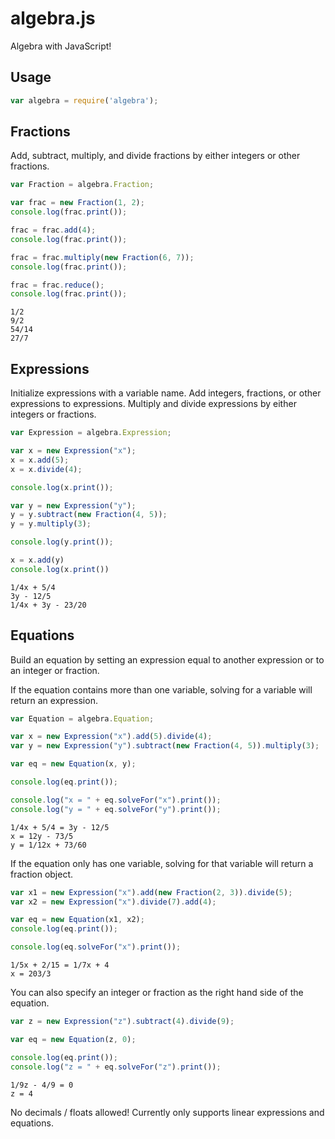 # algebra.js

Algebra with JavaScript!

## Usage

```javascript
var algebra = require('algebra');
```

## Fractions

Add, subtract, multiply, and divide fractions by either integers or other fractions.

```javascript
var Fraction = algebra.Fraction;

var frac = new Fraction(1, 2);
console.log(frac.print());

frac = frac.add(4);
console.log(frac.print());

frac = frac.multiply(new Fraction(6, 7));
console.log(frac.print());

frac = frac.reduce();
console.log(frac.print());
```

```
1/2
9/2
54/14
27/7
```

## Expressions

Initialize expressions with a variable name. Add integers, fractions, or other expressions to expressions.
Multiply and divide expressions by either integers or fractions.

```javascript
var Expression = algebra.Expression;

var x = new Expression("x");
x = x.add(5);
x = x.divide(4);

console.log(x.print());

var y = new Expression("y");
y = y.subtract(new Fraction(4, 5));
y = y.multiply(3);

console.log(y.print());

x = x.add(y)
console.log(x.print())
```

```
1/4x + 5/4
3y - 12/5
1/4x + 3y - 23/20
```

## Equations

Build an equation by setting an expression equal to another expression or to an integer or fraction.

If the equation contains more than one variable, solving for a variable will return an expression.

```javascript
var Equation = algebra.Equation;

var x = new Expression("x").add(5).divide(4);
var y = new Expression("y").subtract(new Fraction(4, 5)).multiply(3);

var eq = new Equation(x, y);

console.log(eq.print());

console.log("x = " + eq.solveFor("x").print());
console.log("y = " + eq.solveFor("y").print());
```

```
1/4x + 5/4 = 3y - 12/5
x = 12y - 73/5
y = 1/12x + 73/60
```

If the equation only has one variable, solving for that variable will return a fraction object.

```javascript
var x1 = new Expression("x").add(new Fraction(2, 3)).divide(5);
var x2 = new Expression("x").divide(7).add(4);

var eq = new Equation(x1, x2);
console.log(eq.print());

console.log(eq.solveFor("x").print());
```

```
1/5x + 2/15 = 1/7x + 4
x = 203/3
```

You can also specify an integer or fraction as the right hand side of the equation.

```javascript
var z = new Expression("z").subtract(4).divide(9);

var eq = new Equation(z, 0);

console.log(eq.print());
console.log("z = " + eq.solveFor("z").print());
```

```
1/9z - 4/9 = 0
z = 4
```

No decimals / floats allowed! Currently only supports linear expressions and equations.
